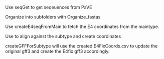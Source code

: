 
Use seqGet to get seqeuences from PaVE

Organize into subfolders with Organize_fastas

Use createE4seqFromMain to fetch the E4 coordinates from the maintype.

Use to align against the subtype and create coordinates

createGFFForSubtype will use the created E4FixCoords.csv to update the original gff3 and create the E4fix gff3 accordingly. 
